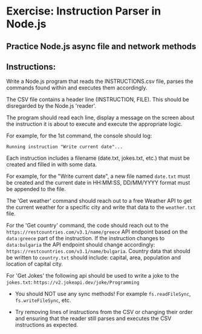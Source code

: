 # Exercise: Instruction Parser in Node.js

## Practice Node.js async file and network methods

## Instructions:

Write a Node.js program that reads the INSTRUCTIONS.csv file,
parses the commands found within and executes them accordingly.

The CSV file contains a header line (INSTRUCTION, FILE). This should be disregarded by the Node.js 'reader'. 

The program should read each line, display a message on the screen about the instruction it is about to execute and execute the appropriate logic.

For example, for the 1st command, the console should log:

`Running instruction "Write current date"...`

Each instruction includes a filename (date.txt, jokes.txt, etc.) that must be created and filled in with some data.

For example, for the "Write current date", a new file named `date.txt` must be created and the current date in HH:MM:SS, DD/MM/YYYY format must be appended to the file.

The 'Get weather' command should reach out to a free Weather API to get the current weather for a specific city and write that data to the `weather.txt` file.

For the 'Get country' command, the code should reach out to the `https://restcountries.com/v3.1/name/greece` API endpoint based on the `data:greece` part of the instruction. If the instruction changes to `data:bulgaria` the API endpoint should change accordingly: `https://restcountries.com/v3.1/name/bulgaria`. Country data that should be written to `country.txt` should include: capital, area, population and location of capital city.

For 'Get Jokes' the following api should be used to write a joke to the `jokes.txt`: `https://v2.jokeapi.dev/joke/Programming`

- You should NOT use any sync methods! For example `fs.readFileSync`, `fs.writeFileSync`, etc.

- Try removing lines of instructions from the CSV or changing their order and ensuring that the reader still parses and executes the CSV instructions as expected.
